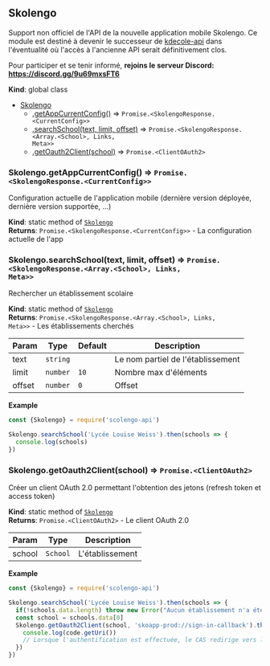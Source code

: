 <a name="Skolengo"></a>

## Skolengo
Support non officiel de l'API de la nouvelle application mobile Skolengo.
Ce module est destiné à devenir le successeur de [kdecole-api](https://github.com/maelgangloff/kdecole-api) dans l'éventualité où l'accès à l'ancienne API serait définitivement clos.

Pour participer et se tenir informé, **rejoins le serveur Discord: https://discord.gg/9u69mxsFT6**

**Kind**: global class  

* [Skolengo](#Skolengo)
    * [.getAppCurrentConfig()](#Skolengo.getAppCurrentConfig) ⇒ <code>Promise.&lt;SkolengoResponse.&lt;CurrentConfig&gt;&gt;</code>
    * [.searchSchool(text, limit, offset)](#Skolengo.searchSchool) ⇒ <code>Promise.&lt;SkolengoResponse.&lt;Array.&lt;School&gt;, Links, Meta&gt;&gt;</code>
    * [.getOauth2Client(school)](#Skolengo.getOauth2Client) ⇒ <code>Promise.&lt;ClientOAuth2&gt;</code>

<a name="Skolengo.getAppCurrentConfig"></a>

### Skolengo.getAppCurrentConfig() ⇒ <code>Promise.&lt;SkolengoResponse.&lt;CurrentConfig&gt;&gt;</code>
Configuration actuelle de l'application mobile (dernière version déployée, dernière version supportée, ...)

**Kind**: static method of [<code>Skolengo</code>](#Skolengo)  
**Returns**: <code>Promise.&lt;SkolengoResponse.&lt;CurrentConfig&gt;&gt;</code> - La configuration actuelle de l'app  
<a name="Skolengo.searchSchool"></a>

### Skolengo.searchSchool(text, limit, offset) ⇒ <code>Promise.&lt;SkolengoResponse.&lt;Array.&lt;School&gt;, Links, Meta&gt;&gt;</code>
Rechercher un établissement scolaire

**Kind**: static method of [<code>Skolengo</code>](#Skolengo)  
**Returns**: <code>Promise.&lt;SkolengoResponse.&lt;Array.&lt;School&gt;, Links, Meta&gt;&gt;</code> - Les établissements cherchés  

| Param | Type | Default | Description |
| --- | --- | --- | --- |
| text | <code>string</code> |  | Le nom partiel de l'établissement |
| limit | <code>number</code> | <code>10</code> | Nombre max d'éléments |
| offset | <code>number</code> | <code>0</code> | Offset |

**Example**  
```js
const {Skolengo} = require('scolengo-api')

Skolengo.searchSchool('Lycée Louise Weiss').then(schools => {
  console.log(schools)
})
```
<a name="Skolengo.getOauth2Client"></a>

### Skolengo.getOauth2Client(school) ⇒ <code>Promise.&lt;ClientOAuth2&gt;</code>
Créer un client OAuth 2.0 permettant l'obtention des jetons (refresh token et access token)

**Kind**: static method of [<code>Skolengo</code>](#Skolengo)  
**Returns**: <code>Promise.&lt;ClientOAuth2&gt;</code> - Le client OAuth 2.0  

| Param | Type | Description |
| --- | --- | --- |
| school | <code>School</code> | L'établissement |

**Example**  
```js
const {Skolengo} = require('scolengo-api')

Skolengo.searchSchool('Lycée Louise Weiss').then(schools => {
  if(!schools.data.length) throw new Error("Aucun établissement n'a été trouvé.")
  const school = schools.data[0]
  Skolengo.getOauth2Client(school, 'skoapp-prod://sign-in-callback').then(oauthClient => {
    console.log(code.getUri())
    // Lorsque l'authentification est effectuée, le CAS redirige vers le callback indiqué avec le code. Ce code permet d'obtenir les refresh token et access token (cf. mécanisme OAuth 2.0)
  })
})
```
